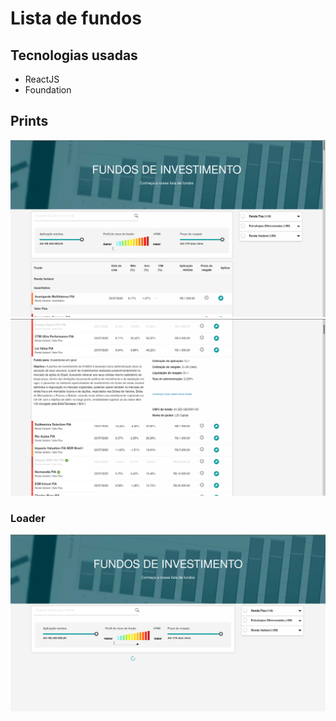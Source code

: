 # Lista de fundos

## Tecnologias usadas

- ReactJS
- Foundation

## Prints

![Home](https://github.com/eduardozampiere/lista-de-fundos/blob/master/prints/print1.png)
![Home](https://github.com/eduardozampiere/lista-de-fundos/blob/master/prints/print2.png)

### Loader

![Home](https://github.com/eduardozampiere/lista-de-fundos/blob/master/prints/loading.png)
